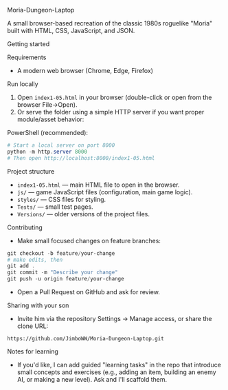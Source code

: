 Moria-Dungeon-Laptop

A small browser-based recreation of the classic 1980s roguelike "Moria" built with HTML, CSS, JavaScript, and JSON.

Getting started

Requirements
- A modern web browser (Chrome, Edge, Firefox)

Run locally
1. Open `index1-05.html` in your browser (double-click or open from the browser File->Open).
2. Or serve the folder using a simple HTTP server if you want proper module/asset behavior:

PowerShell (recommended):
```powershell
# Start a local server on port 8000
python -m http.server 8000
# Then open http://localhost:8000/index1-05.html
```

Project structure
- `index1-05.html` — main HTML file to open in the browser.
- `js/` — game JavaScript files (configuration, main game logic).
- `styles/` — CSS files for styling.
- `Tests/` — small test pages.
- `Versions/` — older versions of the project files.

Contributing
- Make small focused changes on feature branches:
```powershell
git checkout -b feature/your-change
# make edits, then
git add .
git commit -m "Describe your change"
git push -u origin feature/your-change
```
- Open a Pull Request on GitHub and ask for review.

Sharing with your son
- Invite him via the repository Settings → Manage access, or share the clone URL:
```
https://github.com/JimboWW/Moria-Dungeon-Laptop.git
```

Notes for learning
- If you'd like, I can add guided "learning tasks" in the repo that introduce small concepts and exercises (e.g., adding an item, building an enemy AI, or making a new level). Ask and I'll scaffold them.
